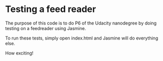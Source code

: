 # Testing a feed reader

The purpose of this code is to do P6 of the Udacity nanodegree
by doing testing on a feedreader using Jasmine.

To run these tests, simply open index.html and Jasmine will do 
everything else.

How exciting!